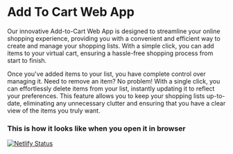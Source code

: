 # Add To Cart Web App

Our innovative Add-to-Cart Web App is designed to streamline your online shopping experience, providing you with a convenient and efficient way to create and manage your shopping lists. With a simple click, you can add items to your virtual cart, ensuring a hassle-free shopping process from start to finish.

Once you've added items to your list, you have complete control over managing it. Need to remove an item? No problem! With a single click, you can effortlessly delete items from your list, instantly updating it to reflect your preferences. This feature allows you to keep your shopping lists up-to-date, eliminating any unnecessary clutter and ensuring that you have a clear view of the items you truly want.

### This is how it looks like when you open it in browser
[![Netlify Status](https://api.netlify.com/api/v1/badges/870f2e49-9c8b-407a-8f88-e48634af4298/deploy-status)](https://app.netlify.com/sites/darling-profiterole-89b89c/deploys?branch=master)